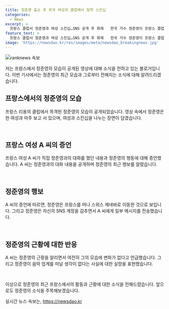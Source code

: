 ```yaml
---
title: 정준영 출소 후 외국 여성과 클럽에서 밀착 스킨십
categories:
  - News
excerpt: >
  프랑스 클럽서 정준영과 여성 스킨십…SNS 공개 후 화제   한국 가수 정준영이 프랑스 클럽에서 여성과의 스킨십이 포착되어 화제다. 이에 대한 A씨의 제보로 정준영의 프랑스 여행과 SNS 대화가 공개되었다. A씨는 정준영이 음악 업계를 떠나지 않을 것이라는 점에 실망을 터뜨리며 정준영의 근황을 알린 이유를 전했다. SNS 공개 후 정준영은 계정을 감추었다.
feature_text: >
  프랑스 클럽서 정준영과 여성 스킨십…SNS 공개 후 화제   한국 가수 정준영이 프랑스 클럽에서 여성과의 스킨십이 포착되어 화제다. 이에 대한 A씨의 제보로 정준영의 프랑스 여행과 SNS 대화가 공개되었다. A씨는 정준영이 음악 업계를 떠나지 않을 것이라는 점에 실망을 터뜨리며 정준영의 근황을 알린 이유를 전했다. SNS 공개 후 정준영은 계정을 감추었다.
image: 'https://newsdao.kr/res/images/meta/newsdao_breakingnews.jpg'
---
```


<p><img src="https://newsdao.kr/res/images/meta/newsdao_breakingnews.jpg" alt="ranknews 속보" /></p>

<p>저는 프랑스에서 정준영의 모습이 공개된 영상에 대해 소식을 전하고 있는 블로거입니다. 이번 기사에서는 정준영의 최근 모습과 그로부터 전해지는 소식에 대해 알려드리겠습니다.</p>

<h2 data-ke-size="size26">프랑스에서의 정준영의 모습</h2>

<p>프랑스 리옹의 클럽에서 목격된 정준영의 모습이 공개되었습니다. 영상 속에서 정준영은 한 여성과 마주 보고 서 있으며, 여성과 스킨십을 나누는 장면이 담겼습니다.</p>

<p data-ke-size="size16">&nbsp;</p>

<h2 data-ke-size="size26">프랑스 여성 A 씨의 증언</h2>

<p>프랑스 여성 A 씨가 직접 정준영과의 대화를 했던 내용과 정준영의 행동에 대해 증언했습니다. A 씨는 정준영과의 대화 내용을 공개하며 정준영의 최근 행보를 알렸습니다.</p>

<p data-ke-size="size16">&nbsp;</p>

<h2 data-ke-size="size26">정준영의 행보</h2>

<p>A 씨의 증언에 따르면, 정준영은 프랑스를 떠나 스위스 제네바로 이동한 것으로 보입니다. 그리고 정준영은 자신의 SNS 계정을 감추면서 A 씨에게 일부 메시지를 전송했습니다.</p>

<p data-ke-size="size16">&nbsp;</p>

<h2 data-ke-size="size26">정준영의 근황에 대한 반응</h2>

<p>A 씨는 정준영의 근황을 알리면서 여전히 그의 모습에 변화가 없다고 언급했습니다. 그리고 정준영이 음악 업계를 떠날 생각이 없다는 사실에 대한 실망을 표현했습니다.</p>

<p data-ke-size="size16">&nbsp;</p>

<p>이상으로 정준영의 최근 프랑스에서의 활동과 근황에 대한 소식을 전해드렸습니다. 앞으로도 정준영의 소식을 주목해보겠습니다.</p>
실시간 뉴스 속보는, <a href="https://newsdao.kr" rel="dofollow">https://newsdao.kr</a>


